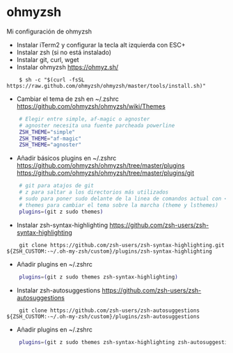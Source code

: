 # ohmyzsh
Mi configuración de ohmyzsh

- Instalar iTerm2 y configurar la tecla alt izquierda con ESC+
- Instalar zsh (si no está instalado)
- Instalar git, curl, wget
- Instalar ohmyzsh <https://ohmyz.sh/>
```shell 
    $ sh -c "$(curl -fsSL https://raw.github.com/ohmyzsh/ohmyzsh/master/tools/install.sh)"
```

- Cambiar el tema de zsh en ~/.zshrc <https://github.com/ohmyzsh/ohmyzsh/wiki/Themes>

```bash
    # Elegir entre simple, af-magic o agnoster
    # agnoster necesita una fuente parcheada powerline
    ZSH_THEME="simple"
    ZSH_THEME="af-magic"
    ZSH_THEME="agnoster"
```

- Añadir básicos plugins en ~/.zshrc <https://github.com/ohmyzsh/ohmyzsh/tree/master/plugins>
<https://github.com/ohmyzsh/ohmyzsh/tree/master/plugins/git>
```bash
    # git para atajos de git 
    # z para saltar a los directorios más utilizados
    # sudo para poner sudo delante de la linea de comandos actual con <ESC><ESC>
    # themes para cambiar el tema sobre la marcha (theme y lsthemes)
    plugins=(git z sudo themes)
```

- Instalar zsh-syntax-highlighting <https://github.com/zsh-users/zsh-syntax-highlighting>

```shell 
    git clone https://github.com/zsh-users/zsh-syntax-highlighting.git ${ZSH_CUSTOM:-~/.oh-my-zsh/custom}/plugins/zsh-syntax-highlighting
```
- Añadir plugins en ~/.zshrc

```bash
    plugins=(git z sudo themes zsh-syntax-highlighting)
```

- Instalar zsh-autosuggestions <https://github.com/zsh-users/zsh-autosuggestions>

```shell 
    git clone https://github.com/zsh-users/zsh-autosuggestions ${ZSH_CUSTOM:-~/.oh-my-zsh/custom}/plugins/zsh-autosuggestions
```


- Añadir plugins en ~/.zshrc

```bash
    plugins=(git z sudo themes zsh-syntax-highlighting zsh-autosuggestions)
```
